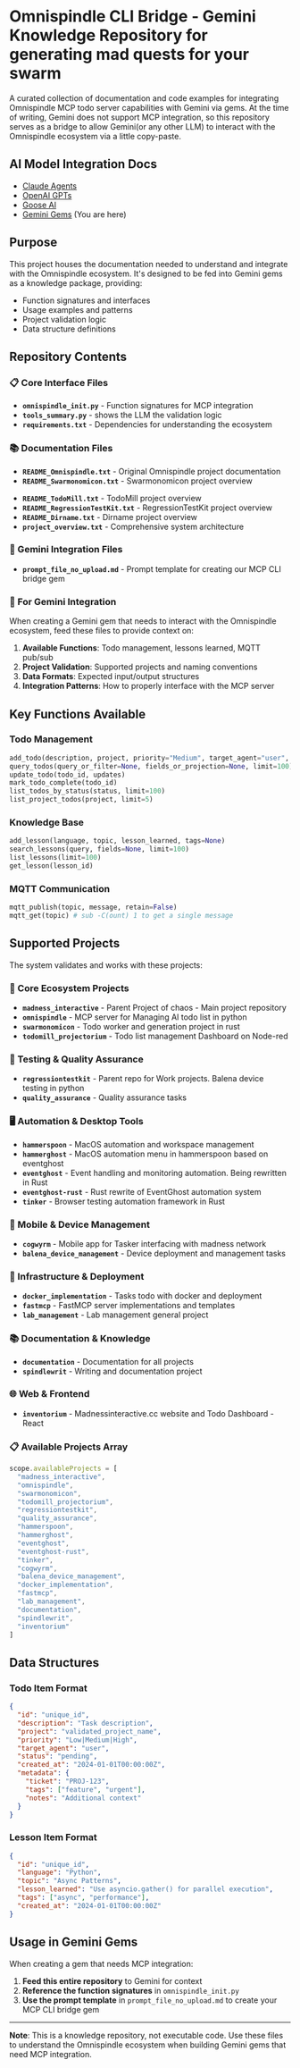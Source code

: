 # Omnispindle CLI Bridge - Gemini Knowledge Repository for generating mad quests for your swarm

A curated collection of documentation and code examples for integrating Omnispindle MCP todo server capabilities with Gemini via gems. At the time of writing, Gemini does not support MCP integration, so this repository serves as a bridge to allow Gemini(or any other LLM) to interact with the Omnispindle ecosystem via a little copy-paste.

## AI Model Integration Docs

- [Claude Agents](./README_Claude.md)
- [OpenAI GPTs](./README_GPT.md)
- [Goose AI](./README_Goose.md)
- [Gemini Gems](./README.md) (You are here)

## Purpose

This project houses the documentation needed to understand and integrate with the Omnispindle ecosystem. It's designed to be fed into Gemini gems as a knowledge package, providing:

- Function signatures and interfaces
- Usage examples and patterns
- Project validation logic
- Data structure definitions

## Repository Contents

### 📋 Core Interface Files
- **`omnispindle_init.py`** - Function signatures for MCP integration
- **`tools_summary.py`** - shows the LLM the validation logic
- **`requirements.txt`** - Dependencies for understanding the ecosystem

### 📚 Documentation Files
- **`README_Omnispindle.txt`** - Original Omnispindle project documentation
- **`README_Swarmonomicon.txt`** - Swarmonomicon project overview
<!-- TODO: Add madness_interactive project overview -->
- **`README_TodoMill.txt`** - TodoMill project overview
- **`README_RegressionTestKit.txt`** - RegressionTestKit project overview
- **`README_Dirname.txt`** - Dirname project overview
- **`project_overview.txt`** - Comprehensive system architecture

### 🎯 Gemini Integration Files
- **`prompt_file_no_upload.md`** - Prompt template for creating our MCP CLI bridge gem

### 🎯 For Gemini Integration

When creating a Gemini gem that needs to interact with the Omnispindle ecosystem, feed these files to provide context on:

1. **Available Functions**: Todo management, lessons learned, MQTT pub/sub
2. **Project Validation**: Supported projects and naming conventions
3. **Data Formats**: Expected input/output structures
4. **Integration Patterns**: How to properly interface with the MCP server

## Key Functions Available

### Todo Management
```python
add_todo(description, project, priority="Medium", target_agent="user", metadata=None)
query_todos(query_or_filter=None, fields_or_projection=None, limit=100)
update_todo(todo_id, updates)
mark_todo_complete(todo_id)
list_todos_by_status(status, limit=100)
list_project_todos(project, limit=5)
```

### Knowledge Base
```python
add_lesson(language, topic, lesson_learned, tags=None)
search_lessons(query, fields=None, limit=100)
list_lessons(limit=100)
get_lesson(lesson_id)
```

### MQTT Communication
```python
mqtt_publish(topic, message, retain=False)
mqtt_get(topic) # sub -C(ount) 1 to get a single message
```

## Supported Projects

The system validates and works with these projects:

### 🌟 Core Ecosystem Projects
- **`madness_interactive`** - Parent Project of chaos - Main project repository
- **`omnispindle`** - MCP server for Managing AI todo list in python
- **`swarmonomicon`** - Todo worker and generation project in rust
- **`todomill_projectorium`** - Todo list management Dashboard on Node-red

### 🧪 Testing & Quality Assurance
- **`regressiontestkit`** - Parent repo for Work projects. Balena device testing in python
- **`quality_assurance`** - Quality assurance tasks

### 🖥️ Automation & Desktop Tools
- **`hammerspoon`** - MacOS automation and workspace management
- **`hammerghost`** - MacOS automation menu in hammerspoon based on eventghost
- **`eventghost`** - Event handling and monitoring automation. Being rewritten in Rust
- **`eventghost-rust`** - Rust rewrite of EventGhost automation system
- **`tinker`** - Browser testing automation framework in Rust

### 📱 Mobile & Device Management
- **`cogwyrm`** - Mobile app for Tasker interfacing with madness network
- **`balena_device_management`** - Device deployment and management tasks

### 🚀 Infrastructure & Deployment
- **`docker_implementation`** - Tasks todo with docker and deployment
- **`fastmcp`** - FastMCP server implementations and templates
- **`lab_management`** - Lab management general project

### 📚 Documentation & Knowledge
- **`documentation`** - Documentation for all projects
- **`spindlewrit`** - Writing and documentation project

### 🌐 Web & Frontend
- **`inventorium`** - Madnessinteractive.cc website and Todo Dashboard - React

### 📋 Available Projects Array
```javascript
scope.availableProjects = [
  "madness_interactive",
  "omnispindle",
  "swarmonomicon",
  "todomill_projectorium",
  "regressiontestkit",
  "quality_assurance",
  "hammerspoon",
  "hammerghost",
  "eventghost",
  "eventghost-rust",
  "tinker",
  "cogwyrm",
  "balena_device_management",
  "docker_implementation",
  "fastmcp",
  "lab_management",
  "documentation",
  "spindlewrit",
  "inventorium"
]
```

## Data Structures

### Todo Item Format
```json
{
  "id": "unique_id",
  "description": "Task description",
  "project": "validated_project_name",
  "priority": "Low|Medium|High",
  "target_agent": "user",
  "status": "pending",
  "created_at": "2024-01-01T00:00:00Z",
  "metadata": {
    "ticket": "PROJ-123",
    "tags": ["feature", "urgent"],
    "notes": "Additional context"
  }
}
```

### Lesson Item Format
```json
{
  "id": "unique_id",
  "language": "Python",
  "topic": "Async Patterns",
  "lesson_learned": "Use asyncio.gather() for parallel execution",
  "tags": ["async", "performance"],
  "created_at": "2024-01-01T00:00:00Z"
}
```

## Usage in Gemini Gems

When creating a gem that needs MCP integration:

1. **Feed this entire repository** to Gemini for context
2. **Reference the function signatures** in `omnispindle_init.py`
3. **Use the prompt template** in `prompt_file_no_upload.md` to create your MCP CLI bridge gem

---

**Note**: This is a knowledge repository, not executable code. Use these files to understand the Omnispindle ecosystem when building Gemini gems that need MCP integration.
